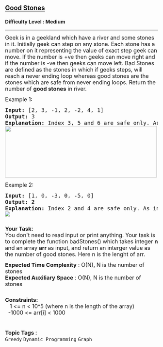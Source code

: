 <h2><a href="https://www.geeksforgeeks.org/problems/good-stones--170647/1?page=7&category=Matrix,Graph&sortBy=submissions">Good Stones</a></h2><h3>Difficulty Level : Medium</h3><hr><div class="problems_problem_content__Xm_eO"><p><span style="font-size: 18px;">Geek is in a geekland which have a river and some stones in it. Initially geek can step on any stone. Each stone has a number on it representing the value of exact step geek can move. If the number is +ve then geeks can move right and if the number is -ve then geeks can move left. Bad Stones are defined as the stones in which if geeks steps, will reach a never ending loop whereas good stones are the stones which are safe from never ending loops. Return the number of <strong>good stones</strong> in river.</span></p>
<p><span style="font-size: 18px;">Example 1:</span></p>
<pre><span style="font-size: 18px;"><strong>Input:</strong> [2, 3, -1, 2, -2, 4, 1]</span>
<span style="font-size: 18px;"><strong>Output: </strong>3
<strong>Explanation: </strong>Index 3, 5 and 6 are safe only. As index 1, 4, 2 forms a cycle and from index 0 you can go to index 2 which is part of cycle.
</span><img style="height: 169px; width: 500px;" src="https://media.geeksforgeeks.org/img-practice/good_stones_png-1663740812.png" alt="">
</pre>
<p><span style="font-size: 18px;">Example 2:</span></p>
<pre><span style="font-size: 18px;"><strong>Input:</strong> [1, 0, -3, 0, -5, 0]</span>
<span style="font-size: 18px;"><strong>Output: 2</strong>
<strong>Explanation: </strong>Index 2 and 4 are safe only. As index 0, 1, 3, 5 form cycle.
</span><img src="https://media.geeksforgeeks.org/img-practice/PROD/addEditProblem/713990/Web/Other/3500a2e3-a9d5-4957-a6c7-43ed30313c68_1685087994.jpg">

</pre>
<p><span style="font-size: 18px;"><strong>Your Task:</strong></span><br><span style="font-size: 18px;">You don't need to read input or print anything. Your task is to complete the function badStones() which takes integer <strong>n</strong> and&nbsp;an&nbsp;array <strong>arr </strong>as input, and return an interger value as the number of good stones. Here n is the lenght of arr.</span></p>
<p><span style="font-size: 18px;"><strong>Expected Time Complexity</strong>&nbsp;: O(N), N is the number of stones<br><strong>Expected Auxiliary Space</strong>&nbsp;: O(N),&nbsp;N is the number of stones</span></p>
<p><br><span style="font-size: 18px;"><strong>Constraints:</strong><br>&nbsp;&nbsp;&nbsp;1 &lt;= n&nbsp;&lt;&nbsp;10^5 (where n is the length of the array)<br>&nbsp; -1000 &lt;= arr[i] &lt; 1000</span></p></div><br><p><span style=font-size:18px><strong>Topic Tags : </strong><br><code>Greedy</code>&nbsp;<code>Dynamic Programming</code>&nbsp;<code>Graph</code>&nbsp;